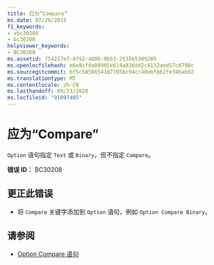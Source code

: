 ```yaml
---
title: 应为“Compare”
ms.date: 07/20/2015
f1_keywords:
- vbc30208
- bc30208
helpviewer_keywords:
- BC30208
ms.assetid: 754217e7-8f52-480b-9bb3-2535b5309205
ms.openlocfilehash: e6e8cfda09905e614a83ddd2c4132aed57c0798c
ms.sourcegitcommit: bf5c5850654187705bc94cc40ebfb62fe346ab02
ms.translationtype: MT
ms.contentlocale: zh-CN
ms.lasthandoff: 09/23/2020
ms.locfileid: "91097405"
---
```

# <a name="compare-expected"></a>应为“Compare”

`Option` 语句指定 `Text` 或 `Binary`，但不指定 `Compare`。  
  
 **错误 ID：** BC30208  
  
## <a name="to-correct-this-error"></a>更正此错误  
  
- 将 `Compare` 关键字添加到 `Option` 语句，例如 `Option Compare Binary`。  
  
## <a name="see-also"></a>请参阅

- [Option Compare 语句](../language-reference/statements/option-compare-statement.md)
